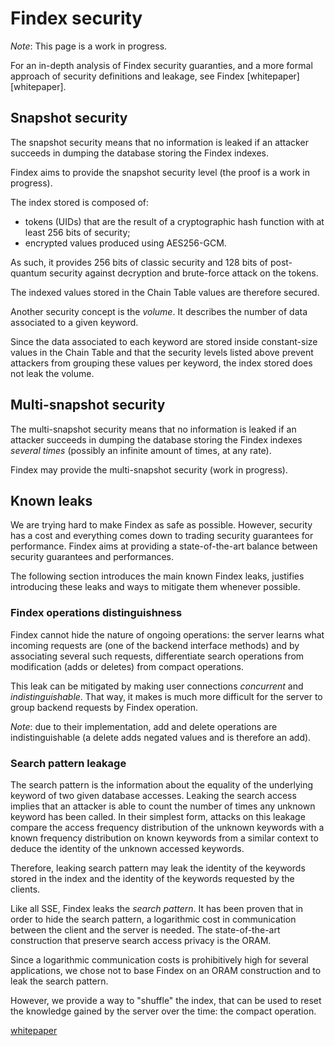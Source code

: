 Findex security
===============

*Note*: This page is a work in progress.

For an in-depth analysis of Findex security guaranties, and a more formal
approach of security definitions and leakage, see Findex
[whitepaper][whitepaper].

## Snapshot security

The snapshot security means that no information is leaked if an attacker
succeeds in dumping the database storing the Findex indexes.

Findex aims to provide the snapshot security level (the proof is a work in
progress).

The index stored is composed of:
- tokens (UIDs) that are the result of a cryptographic hash function with at
  least 256 bits of security;
- encrypted values produced using AES256-GCM.

As such, it provides 256 bits of classic security and 128 bits of post-quantum
security against decryption and brute-force attack on the tokens.

The indexed values stored in the Chain Table values are therefore secured.

Another security concept is the *volume*. It describes the number of data
associated to a given keyword.

Since the data associated to each keyword are stored inside constant-size
values in the Chain Table and that the security levels listed above prevent
attackers from grouping these values per keyword, the index stored does not
leak the volume.

## Multi-snapshot security

The multi-snapshot security means that no information is leaked if an attacker
succeeds in dumping the database storing the Findex indexes *several times*
(possibly an infinite amount of times, at any rate).

Findex may provide the multi-snapshot security (work in progress).

## Known leaks

We are trying hard to make Findex as safe as possible. However, security has a
cost and everything comes down to trading security guarantees for performance.
Findex aims at providing a state-of-the-art balance between security guarantees
and performances.

The following section introduces the main known Findex leaks, justifies
introducing these leaks and ways to mitigate them whenever possible.

### Findex operations distinguishness

Findex cannot hide the nature of ongoing operations: the server learns what
incoming requests are (one of the backend interface methods) and by associating
several such requests, differentiate search operations from modification (adds
or deletes) from compact operations.

This leak can be mitigated by making user connections *concurrent* and
*indistinguishable*. That way, it makes is much more difficult for the server
to group backend requests by Findex operation.

*Note*: due to their implementation, add and delete operations are
indistinguishable (a delete adds negated values and is therefore an add).

### Search pattern leakage

The search pattern is the information about the equality of the underlying
keyword of two given database accesses. Leaking the search access implies that
an attacker is able to count the number of times any unknown keyword has been
called. In their simplest form, attacks on this leakage compare the access
frequency distribution of the unknown keywords with a known frequency
distribution on known keywords from a similar context to deduce the identity of
the unknown accessed keywords.

Therefore, leaking search pattern may leak the identity of the keywords stored
in the index and the identity of the keywords requested by the clients.

Like all SSE, Findex leaks the *search pattern*. It has been proven that in
order to hide the search pattern, a logarithmic cost in communication between
the client and the server is needed. The state-of-the-art construction that
preserve search access privacy is the ORAM.

Since a logarithmic communication costs is prohibitively high for several
applications, we chose not to base Findex on an ORAM construction and to leak
the search pattern.

However, we provide a way to "shuffle" the index, that can be used to reset the
knowledge gained by the server over the time: the compact operation.

<!--
   -# References
   -->

[whitepaper](./whitepaper.pdf)
